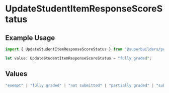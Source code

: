 # UpdateStudentItemResponseScoreStatus

## Example Usage

```typescript
import { UpdateStudentItemResponseScoreStatus } from "@superbuilders/powerpath/models/operations";

let value: UpdateStudentItemResponseScoreStatus = "fully graded";
```

## Values

```typescript
"exempt" | "fully graded" | "not submitted" | "partially graded" | "submitted"
```